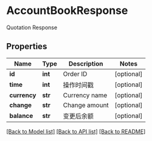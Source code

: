 # AccountBookResponse

Quotation Response
## Properties
Name | Type | Description | Notes
------------ | ------------- | ------------- | -------------
**id** | **int** | Order ID | [optional] 
**time** | **int** | 操作时间戳 | [optional] 
**currency** | **str** | Currency name | [optional] 
**change** | **str** | Change amount | [optional] 
**balance** | **str** | 变更后余额 | [optional] 

[[Back to Model list]](../README.md#documentation-for-models) [[Back to API list]](../README.md#documentation-for-api-endpoints) [[Back to README]](../README.md)


